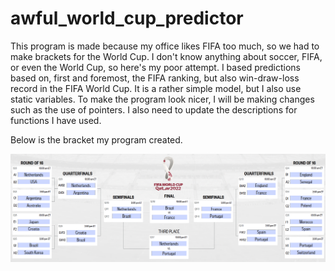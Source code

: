 # awful_world_cup_predictor

This program is made because my office likes FIFA too much, so we had to make brackets for the World Cup.
I don't know anything about soccer, FIFA, or even the World Cup, so here's my poor attempt.
I based predictions based on, first and foremost, the FIFA ranking, but also win-draw-loss record in the FIFA World Cup.
It is a rather simple model, but I also use static variables.
To make the program look nicer, I will be making changes such as the use of pointers. I also need to update the descriptions for functions I have used.

Below is the bracket my program created.

![My Bracket](Images/my_bracket.png)
